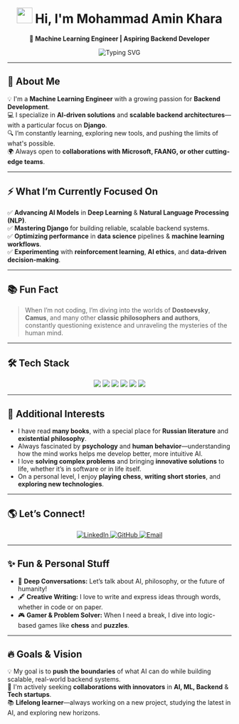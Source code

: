 <h1 align="center">  
  <img src="https://media.giphy.com/media/hvRJCLFzcasrR4ia7z/giphy.gif" width="35px">  
  Hi, I'm Mohammad Amin Khara  
</h1>  

<p align="center">  
  🚀 <strong>Machine Learning Engineer | Aspiring Backend Developer</strong>  
</p>  

<p align="center">  
  <img src="https://readme-typing-svg.herokuapp.com?font=Fira+Code&size=22&pause=1000&color=F7B93E&width=580&lines=Exploring+AI%2C+Deep+Learning+%26+Django;Building+Scalable+and+Intelligent+Systems;Lifelong+Learner+and+Tech+Enthusiast;Let's+Innovate+Together!" alt="Typing SVG" />  
</p>  

---

## 🚀 About Me  

💡 I'm a **Machine Learning Engineer** with a growing passion for **Backend Development**.  
💻 I specialize in **AI-driven solutions** and **scalable backend architectures**—with a particular focus on **Django**.  
🔍 I’m constantly learning, exploring new tools, and pushing the limits of what's possible.  
🌍 Always open to **collaborations with Microsoft, FAANG, or other cutting-edge teams**.

---

## ⚡ What I’m Currently Focused On  
✅ **Advancing AI Models** in **Deep Learning** & **Natural Language Processing (NLP)**.  
✅ **Mastering Django** for building reliable, scalable backend systems.  
✅ **Optimizing performance** in **data science** pipelines & **machine learning workflows**.  
✅ **Experimenting** with **reinforcement learning**, **AI ethics**, and **data-driven decision-making**.  

---

## 📚 Fun Fact  
> When I’m not coding, I’m diving into the worlds of **Dostoevsky**, **Camus**, and many other **classic philosophers and authors**, constantly questioning existence and unraveling the mysteries of the human mind.

---

## 🛠️ Tech Stack  
<p align="center">  
  <img src="https://img.shields.io/badge/Python-3776AB?style=for-the-badge&logo=python&logoColor=white" />  
  <img src="https://img.shields.io/badge/Django-092E20?style=for-the-badge&logo=django&logoColor=white" />  
  <img src="https://img.shields.io/badge/TensorFlow-FF6F00?style=for-the-badge&logo=tensorflow&logoColor=white" />  
  <img src="https://img.shields.io/badge/PyTorch-EE4C2C?style=for-the-badge&logo=pytorch&logoColor=white" />  
  <img src="https://img.shields.io/badge/Linux-FCC624?style=for-the-badge&logo=linux&logoColor=black" />  
  <img src="https://img.shields.io/badge/PostgreSQL-336791?style=for-the-badge&logo=postgresql&logoColor=white" />
</p>  

---

## 🌟 Additional Interests  
- I have read **many books**, with a special place for **Russian literature** and **existential philosophy**.  
- Always fascinated by **psychology** and **human behavior**—understanding how the mind works helps me develop better, more intuitive AI.  
- I love **solving complex problems** and bringing **innovative solutions** to life, whether it’s in software or in life itself.  
- On a personal level, I enjoy **playing chess**, **writing short stories**, and **exploring new technologies**.  

---

## 🌎 Let’s Connect!  
<p align="center">  
  <a href="https://www.linkedin.com/in/your-profile" target="_blank">  
    <img src="https://img.shields.io/badge/LinkedIn-0A66C2?style=for-the-badge&logo=linkedin&logoColor=white" alt="LinkedIn" />  
  </a>  
  <a href="https://github.com/your-profile" target="_blank">  
    <img src="https://img.shields.io/badge/GitHub-181717?style=for-the-badge&logo=github&logoColor=white" alt="GitHub" />  
  </a>  
  <a href="mailto:your-email@example.com" target="_blank">  
    <img src="https://img.shields.io/badge/Email-D14836?style=for-the-badge&logo=gmail&logoColor=white" alt="Email" />  
  </a>  
</p>  

---

## ✨ Fun & Personal Stuff  
- 🧠 **Deep Conversations:** Let’s talk about AI, philosophy, or the future of humanity!  
- 🖋 **Creative Writing:** I love to write and express ideas through words, whether in code or on paper.  
- 🎮 **Gamer & Problem Solver:** When I need a break, I dive into logic-based games like **chess** and **puzzles**.  

---

## 🔥 Goals & Vision  
💡 My goal is to **push the boundaries** of what AI can do while building scalable, real-world backend systems.  
🚀 I'm actively seeking **collaborations with innovators** in **AI, ML, Backend** & **Tech startups**.  
📚 **Lifelong learner**—always working on a new project, studying the latest in AI, and exploring new horizons.  

